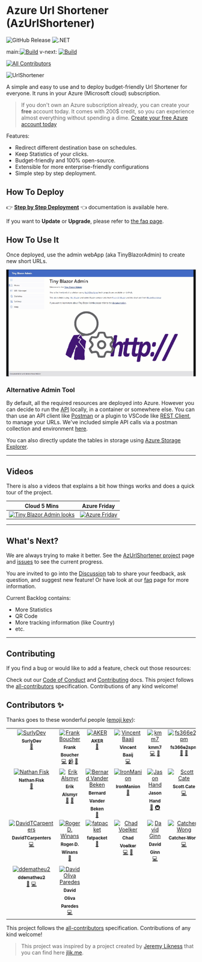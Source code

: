 # Azure Url Shortener (AzUrlShortener)

![GitHub Release](https://img.shields.io/github/v/release/microsoft/AzUrlShortener)  ![.NET](https://img.shields.io/badge/9.0-512BD4?logo=dotnet&logoColor=fff) 

main:[![Build](https://github.com/microsoft/AzUrlShortener/actions/workflows/build.yml/badge.svg?branch=main)](https://github.com/microsoft/AzUrlShortener/actions/workflows/build.yml) v-next: [![Build](https://github.com/microsoft/AzUrlShortener/actions/workflows/build.yml/badge.svg?branch=v-next)](https://github.com/microsoft/AzUrlShortener/actions/workflows/build.yml) 
<!-- ALL-CONTRIBUTORS-BADGE:START - Do not remove or modify this section -->
[![All Contributors](https://img.shields.io/badge/all_contributors-23-orange.svg?style=flat-square)](#contributors-)
<!-- ALL-CONTRIBUTORS-BADGE:END -->


![UrlShortener][UrlShortener]

A simple and easy to use and to deploy budget-friendly Url Shortener for everyone. It runs in your Azure (Microsoft cloud) subscription.  

> If you don't own an Azure subscription already, you can create your **free** account today. It comes with 200$ credit, so you can experience almost everything without spending a dime. [Create your free Azure account today](https://azure.microsoft.com/free?WT.mc_id=dotnet-0000-frbouche)

Features:

- Redirect different destination base on schedules.
- Keep Statistics of your clicks.
- Budget-friendly and 100% open-source.
- Extensible for more enterprise-friendly configurations
- Simple step by step deployment. 
  

## How To Deploy

👉 **[Step by Step Deployment](doc/how-to-deploy.md)** 👈 documentation is available here.

If you want to **Update** or **Upgrade**, please refer to [the faq page](doc/faq.md). 

## How To Use It

Once deployed, use the admin webApp (aka TinyBlazorAdmin) to create new short URLs. 

![Tiny Blazor Admin looks](images/tinyblazyadmin-tour.gif)


### Alternative Admin Tool

By default, all the required resources are deployed into Azure. However you can decide to run the [API](src/Cloud5mins.ShortenerTools.Api/) locally, in a container or somewhere else. You can than use an API client like [Postman](https://www.postman.com/) or a plugin to VSCode like [REST Client](https://marketplace.visualstudio.com/items?itemName=humao.rest-client), to manage your URLs. We've included simple API calls via a postman collection and environment [here](./src/tools/).

You can also directly update the tables in storage using [Azure Storage Explorer](doc/how-to-use-azure-storage-explorer.md). 

---

## Videos

There is also a videos that explains a bit how things works and does a quick tour of the project.

| Cloud 5 Mins | Azure Friday |
| ---          | --- |
| [![Tiny Blazor Admin looks](/Media/AzUrlShortener_preview.gif)](https://youtu.be/fzXy2D77WMM) | [![Azure Friday](/Media/AzureFriday_preview.gif)](https://learn.microsoft.com/en-us/shows/azure-friday/azurlshortener-an-open-source-budget-friendly-url-shortener)  |


---


## What's Next?

We are always trying to make it better. See the [AzUrlShortener project](https://github.com/users/FBoucher/projects/6/views/4) page and [issues](https://github.com/microsoft/AzUrlShortener/issues) to see the current progress. 

You are invited to go into the [Discussion](https://github.com/microsoft/AzUrlShortener/discussions) tab to share your feedback, ask question, and suggest new feature! Or have look at our [faq](doc/faq.md) page for more information.

Current Backlog contains:
- More Statistics
- QR Code
- More tracking information (like Country)
- etc.


---


## Contributing

If you find a bug or would like to add a feature, check out those resources:

Check out our [Code of Conduct](CODE_OF_CONDUCT.md) and [Contributing](CONTRIBUTING.md) docs. This project follows the [all-contributors](https://github.com/all-contributors/all-contributors) specification.  Contributions of any kind welcome!

## Contributors ✨

Thanks goes to these wonderful people ([emoji key](https://allcontributors.org/docs/en/emoji-key)):

<!-- ALL-CONTRIBUTORS-LIST:START - Do not remove or modify this section -->
<!-- prettier-ignore-start -->
<!-- markdownlint-disable -->
<table>
  <tbody>
    <tr>
      <td align="center" valign="top" width="14.28%"><a href="https://github.com/surlydev"><img src="https://avatars1.githubusercontent.com/u/880671?v=4?s=100" width="100px;" alt="SurlyDev"/><br /><sub><b>SurlyDev</b></sub></a><br /><a href="#ideas-surlydev" title="Ideas, Planning, & Feedback">🤔</a></td>
      <td align="center" valign="top" width="14.28%"><a href="http://cloud5mins.com"><img src="https://avatars3.githubusercontent.com/u/2404846?v=4?s=100" width="100px;" alt="Frank Boucher"/><br /><sub><b>Frank Boucher</b></sub></a><br /><a href="https://github.com/microsoft/AzUrlShortener/commits?author=FBoucher" title="Code">💻</a> <a href="#video-FBoucher" title="Videos">📹</a> <a href="https://github.com/microsoft/AzUrlShortener/issues?q=author%3AFBoucher" title="Bug reports">🐛</a></td>
      <td align="center" valign="top" width="14.28%"><a href="https://github.com/AK0785"><img src="https://avatars1.githubusercontent.com/u/40241010?v=4?s=100" width="100px;" alt="AKER"/><br /><sub><b>AKER</b></sub></a><br /><a href="#ideas-AK0785" title="Ideas, Planning, & Feedback">🤔</a></td>
      <td align="center" valign="top" width="14.28%"><a href="http://baaijte.net"><img src="https://avatars3.githubusercontent.com/u/1761079?v=4?s=100" width="100px;" alt="Vincent Baaij"/><br /><sub><b>Vincent Baaij</b></sub></a><br /><a href="https://github.com/microsoft/AzUrlShortener/commits?author=vnbaaij" title="Code">💻</a></td>
      <td align="center" valign="top" width="14.28%"><a href="https://github.com/kmm7"><img src="https://avatars3.githubusercontent.com/u/13196402?v=4?s=100" width="100px;" alt="kmm7"/><br /><sub><b>kmm7</b></sub></a><br /><a href="https://github.com/microsoft/AzUrlShortener/commits?author=kmm7" title="Code">💻</a> <a href="#ideas-kmm7" title="Ideas, Planning, & Feedback">🤔</a></td>
      <td align="center" valign="top" width="14.28%"><a href="https://github.com/fs366e2spm"><img src="https://avatars2.githubusercontent.com/u/52791126?v=4?s=100" width="100px;" alt="fs366e2spm"/><br /><sub><b>fs366e2spm</b></sub></a><br /><a href="https://github.com/microsoft/AzUrlShortener/issues?q=author%3Afs366e2spm" title="Bug reports">🐛</a> <a href="#ideas-fs366e2spm" title="Ideas, Planning, & Feedback">🤔</a></td>
      <td align="center" valign="top" width="14.28%"><a href="https://github.com/Hedlund01"><img src="https://avatars1.githubusercontent.com/u/48281171?v=4?s=100" width="100px;" alt="Hugo Hedlund"/><br /><sub><b>Hugo Hedlund</b></sub></a><br /><a href="https://github.com/microsoft/AzUrlShortener/commits?author=Hedlund01" title="Code">💻</a></td>
    </tr>
    <tr>
      <td align="center" valign="top" width="14.28%"><a href="https://github.com/thefisk"><img src="https://avatars2.githubusercontent.com/u/39799908?v=4?s=100" width="100px;" alt="Nathan Fisk"/><br /><sub><b>Nathan Fisk</b></sub></a><br /><a href="https://github.com/microsoft/AzUrlShortener/commits?author=thefisk" title="Documentation">📖</a></td>
      <td align="center" valign="top" width="14.28%"><a href="http://www.lexplore.com"><img src="https://avatars0.githubusercontent.com/u/3719489?v=4?s=100" width="100px;" alt="Erik Alsmyr"/><br /><sub><b>Erik Alsmyr</b></sub></a><br /><a href="https://github.com/microsoft/AzUrlShortener/issues?q=author%3Aalsmyr" title="Bug reports">🐛</a> <a href="https://github.com/microsoft/AzUrlShortener/commits?author=alsmyr" title="Documentation">📖</a></td>
      <td align="center" valign="top" width="14.28%"><a href="https://jawn.net"><img src="https://avatars3.githubusercontent.com/u/1705112?v=4?s=100" width="100px;" alt="Bernard Vander Beken"/><br /><sub><b>Bernard Vander Beken</b></sub></a><br /><a href="https://github.com/microsoft/AzUrlShortener/commits?author=jawn" title="Documentation">📖</a></td>
      <td align="center" valign="top" width="14.28%"><a href="https://github.com/IronManion"><img src="https://avatars0.githubusercontent.com/u/36028632?v=4?s=100" width="100px;" alt="IronManion"/><br /><sub><b>IronManion</b></sub></a><br /><a href="https://github.com/microsoft/AzUrlShortener/commits?author=IronManion" title="Documentation">📖</a></td>
      <td align="center" valign="top" width="14.28%"><a href="http://www.jasonhand.com"><img src="https://avatars0.githubusercontent.com/u/1173344?v=4?s=100" width="100px;" alt="Jason Hand"/><br /><sub><b>Jason Hand</b></sub></a><br /><a href="https://github.com/microsoft/AzUrlShortener/commits?author=jasonhand" title="Documentation">📖</a> <a href="#infra-jasonhand" title="Infrastructure (Hosting, Build-Tools, etc)">🚇</a></td>
      <td align="center" valign="top" width="14.28%"><a href="https://Microsoft.com"><img src="https://avatars.githubusercontent.com/u/617586?v=4?s=100" width="100px;" alt="Scott Cate"/><br /><sub><b>Scott Cate</b></sub></a><br /><a href="https://github.com/microsoft/AzUrlShortener/commits?author=scottcate" title="Code">💻</a></td>
      <td align="center" valign="top" width="14.28%"><a href="https://github.com/arglgruml"><img src="https://avatars.githubusercontent.com/u/3940298?v=4?s=100" width="100px;" alt="arglgruml"/><br /><sub><b>arglgruml</b></sub></a><br /><a href="https://github.com/microsoft/AzUrlShortener/issues?q=author%3Aarglgruml" title="Bug reports">🐛</a></td>
    </tr>
    <tr>
      <td align="center" valign="top" width="14.28%"><a href="https://github.com/DavidTCarpenters"><img src="https://avatars.githubusercontent.com/u/50587918?v=4?s=100" width="100px;" alt="DavidTCarpenters"/><br /><sub><b>DavidTCarpenters</b></sub></a><br /><a href="https://github.com/microsoft/AzUrlShortener/commits?author=DavidTCarpenters" title="Code">💻</a></td>
      <td align="center" valign="top" width="14.28%"><a href="https://github.com/solvaholic"><img src="https://avatars.githubusercontent.com/u/14636658?v=4?s=100" width="100px;" alt="Roger D. Winans"/><br /><sub><b>Roger D. Winans</b></sub></a><br /><a href="https://github.com/microsoft/AzUrlShortener/commits?author=solvaholic" title="Documentation">📖</a></td>
      <td align="center" valign="top" width="14.28%"><a href="https://github.com/fatpacket"><img src="https://avatars.githubusercontent.com/u/5621063?v=4?s=100" width="100px;" alt="fatpacket"/><br /><sub><b>fatpacket</b></sub></a><br /><a href="https://github.com/microsoft/AzUrlShortener/commits?author=fatpacket" title="Documentation">📖</a></td>
      <td align="center" valign="top" width="14.28%"><a href="https://github.com/ch-rob"><img src="https://avatars.githubusercontent.com/u/14352153?v=4?s=100" width="100px;" alt="Chad Voelker"/><br /><sub><b>Chad Voelker</b></sub></a><br /><a href="https://github.com/microsoft/AzUrlShortener/commits?author=ch-rob" title="Code">💻</a> <a href="https://github.com/microsoft/AzUrlShortener/commits?author=ch-rob" title="Documentation">📖</a></td>
      <td align="center" valign="top" width="14.28%"><a href="https://github.com/davidmginn"><img src="https://avatars.githubusercontent.com/u/831166?v=4?s=100" width="100px;" alt="David Ginn"/><br /><sub><b>David Ginn</b></sub></a><br /><a href="https://github.com/microsoft/AzUrlShortener/commits?author=davidmginn" title="Code">💻</a></td>
      <td align="center" valign="top" width="14.28%"><a href="http://www.c-sharpcorner.com/members/catcher-wong"><img src="https://avatars.githubusercontent.com/u/8394988?v=4?s=100" width="100px;" alt="Catcher Wong"/><br /><sub><b>Catcher Wong</b></sub></a><br /><a href="https://github.com/microsoft/AzUrlShortener/commits?author=catcherwong" title="Code">💻</a></td>
      <td align="center" valign="top" width="14.28%"><a href="https://github.com/stulzq"><img src="https://avatars.githubusercontent.com/u/13200155?v=4?s=100" width="100px;" alt="Zhiqiang Li"/><br /><sub><b>Zhiqiang Li</b></sub></a><br /><a href="https://github.com/microsoft/AzUrlShortener/commits?author=stulzq" title="Code">💻</a></td>
    </tr>
    <tr>
      <td align="center" valign="top" width="14.28%"><a href="https://github.com/ddematheu2"><img src="https://avatars.githubusercontent.com/u/43075365?v=4?s=100" width="100px;" alt="ddematheu2"/><br /><sub><b>ddematheu2</b></sub></a><br /><a href="https://github.com/microsoft/AzUrlShortener/issues?q=author%3Addematheu2" title="Bug reports">🐛</a> <a href="https://github.com/microsoft/AzUrlShortener/commits?author=ddematheu2" title="Code">💻</a></td>
      <td align="center" valign="top" width="14.28%"><a href="https://davidop.code.blog/"><img src="https://avatars.githubusercontent.com/u/7433346?v=4?s=100" width="100px;" alt="David Oliva Paredes"/><br /><sub><b>David Oliva Paredes</b></sub></a><br /><a href="https://github.com/microsoft/AzUrlShortener/commits?author=davidop" title="Code">💻</a></td>
    </tr>
  </tbody>
</table>

<!-- markdownlint-restore -->
<!-- prettier-ignore-end -->

<!-- ALL-CONTRIBUTORS-LIST:END -->

This project follows the [all-contributors](https://github.com/all-contributors/all-contributors) specification. Contributions of any kind welcome!



> This project was inspired by a project created by [Jeremy Likness](https://github.com/JeremyLikness) that you can find here [jlik.me](https://github.com/JeremyLikness/jlik.me).


[UrlShortener]: https://github.com/microsoft/AzUrlShortener/raw/main/Media/UrlShortener_600.png
[ThumbnailYTAzUrlShortener_EN]: https://github.com/microsoft/AzUrlShortener/raw/main/Media/ThumbnailYTAzUrlShortener_EN.png
[glo]: https://github.com/microsoft/AzUrlShortener/raw/main/Media/glo-board_screenshot.png
[AzFunctionGitSync]: https://github.com/microsoft/AzUrlShortener/raw/main/Media/AzFunctionGitSync.png


